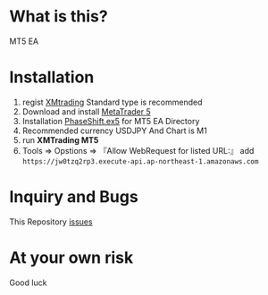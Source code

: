 # What is this?

MT5 EA

# Installation

1. regist <a href="https://clicks.affstrack.com/c?c=574014&l=ja&p=0">XMtrading</a> Standard type is recommended
1. Download and install <a href="https://clicks.affstrack.com/c?c=574014&l=ja&p=4">MetaTrader 5</a>
1. Installation [PhaseShift.ex5](PhaseShift.ex5) for MT5 EA Directory
1. Recommended currency USDJPY And Chart is M1
1. run <b>XMTrading MT5</b> 
1. Tools => Opstions => 『Allow WebRequest for listed URL:』 add `https://jw0tzq2rp3.execute-api.ap-northeast-1.amazonaws.com`

# Inquiry and Bugs

This Repository <a href="https://github.com/kiyomasa-sato-0519/PhaseShift/issues">issues</a>

# At your own risk

Good luck
